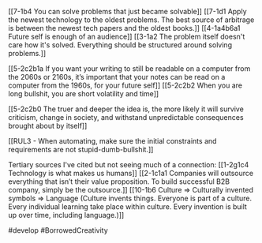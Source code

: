 [[7-1b4 You can solve problems that just became solvable]]
[[7-1d1 Apply the newest technology to the oldest problems. The best source of arbitrage is between the newest tech papers and the oldest books.]]
[[4-1a4b6a1 Future self is enough of an audience]]
[[3-1a2 The problem itself doesn't care how it's solved. Everything should be structured around solving problems.]]

[[5-2c2b1a If you want your writing to still be readable on a computer from the 2060s or 2160s, it’s important that your notes can be read on a computer from the 1960s, for your future self]]
[[5-2c2b2 When you are long bullshit, you are short volatility and time]]

[[5-2c2b0 The truer and deeper the idea is, the more likely it will survive criticism, change in society, and withstand unpredictable consequences brought about by itself]]

[[RUL3 - When automating, make sure the initial constraints and requirements are not stupid-dumb-bullshit.]]

Tertiary sources I've cited but not seeing much of a connection:
[[1-2g1c4 Technology is what makes us humans]]
[[2-1c1a1 Companies will outsource everything that isn’t their value proposition. To build successful B2B company, simply be the outsource.]]
[[10-1b6 Culture ⇒ Culturally invented symbols ⇒ Language (Culture invents things. Everyone is part of a culture. Every individual learning take place within culture. Every invention is built up over time, including language.)]]

#develop 
#BorrowedCreativity 